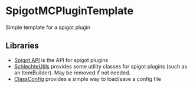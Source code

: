 # SpigotMCPluginTemplate
Simple template for a spigot plugin

## Libraries

- [Spigot API](https://www.spigotmc.org/) is the API for spigot plugins
- [SchlechteUtils](https://github.com/sehrschlechtYT/SchlechteUtils) provides some utility classes for spigot plugins (such as an ItemBuilder).
May be removed if not needed.
- [ClassConfig](https://github.com/sehrschlechtYT/ClassConfig) provides a simple way to load/save a config file